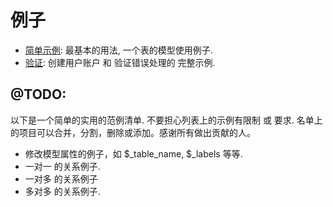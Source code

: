 # 例子

- [简单示例](examples/simple): 最基本的用法, 一个表的模型使用例子.
- [验证](examples/validation): 创建用户账户 和 验证错误处理的 完整示例.

## @TODO:

以下是一个简单的实用的范例清单. 不要担心列表上的示例有限制 或 要求. 名单上的项目可以合并，分割，删除或添加。感谢所有做出贡献的人。

- 修改模型属性的例子，如 $_table_name, $_labels 等等.
- 一对一 的关系例子.
- 一对多 的关系例子
- 多对多 的关系例子.